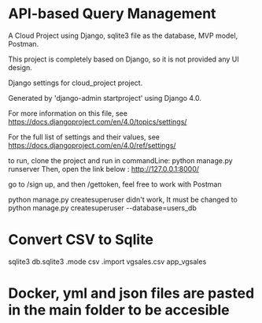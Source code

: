 # API-based Query Management
A Cloud Project using Django, sqlite3 file as the database, MVP model, Postman.

This project is completely based on Django, so it is not provided any UI design.

Django settings for cloud_project project.

Generated by 'django-admin startproject' using Django 4.0.

For more information on this file, see
https://docs.djangoproject.com/en/4.0/topics/settings/

For the full list of settings and their values, see
https://docs.djangoproject.com/en/4.0/ref/settings/

to run, clone the project and run in commandLine:
python manage.py runserver
Then, open the link below :
http://127.0.0.1:8000/

go to /sign up, and then /gettoken,
feel free to work with Postman

python manage.py createsuperuser didn't work, It must be changed to python manage.py createsuperuser --database=users_db

# Convert CSV to Sqlite
sqlite3 db.sqlite3
.mode csv
.import vgsales.csv app_vgsales

# Docker, yml and json files are pasted in the main folder to be accesible

